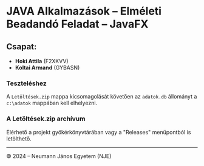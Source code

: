 # JAVA Alkalmazások – Elméleti Beadandó Feladat – JavaFX

## Csapat:
- **Hoki Attila** (F2XKVV)
- **Koltai Armand** (GYBASN)

### Teszteléshez
A `Letöltések.zip` mappa kicsomagolását követően az `adatok.db` állományt a `c:\adatok` mappában kell elhelyezni.

### A Letöltések.zip archívum
Elérhető a projekt gyökérkönyvtárában vagy a "Releases" menüpontból is letölthető.

---

© 2024 – Neumann János Egyetem (NJE)
